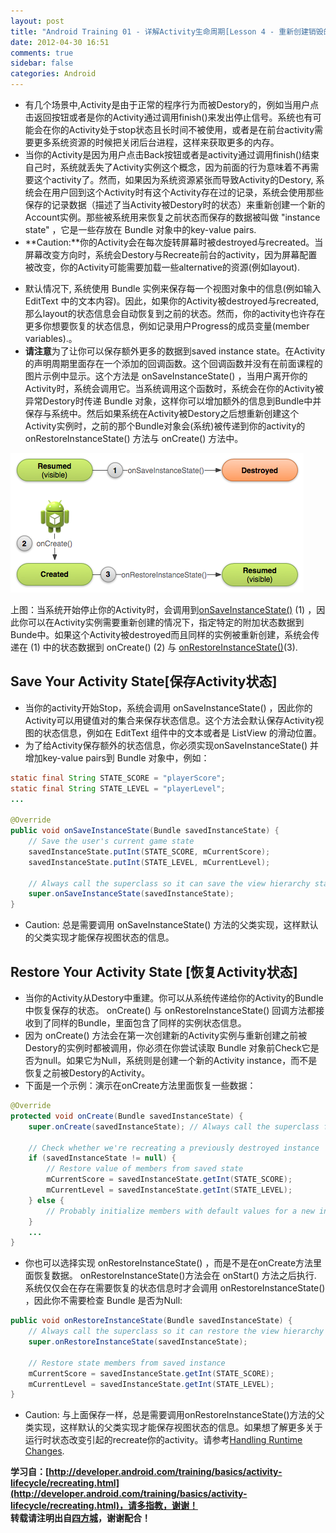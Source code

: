 ```yaml
---
layout: post
title: "Android Training 01 - 详解Activity生命周期[Lesson 4 - 重新创建销毁的activity]"
date: 2012-04-30 16:51
comments: true
sidebar: false
categories: Android
---
```


* 有几个场景中,Activity是由于正常的程序行为而被Destory的，例如当用户点击返回按钮或者是你的Activity通过调用finish()来发出停止信号。系统也有可能会在你的Activity处于stop状态且长时间不被使用，或者是在前台activity需要更多系统资源的时候把关闭后台进程，这样来获取更多的内存。
* 当你的Activity是因为用户点击Back按钮或者是activity通过调用finish()结束自己时，系统就丢失了Activity实例这个概念，因为前面的行为意味着不再需要这个activity了。然而，如果因为系统资源紧张而导致Activity的Destory, 系统会在用户回到这个Activity时有这个Activity存在过的记录，系统会使用那些保存的记录数据（描述了当Activity被Destory时的状态）来重新创建一个新的Account实例。那些被系统用来恢复之前状态而保存的数据被叫做 "instance state" ，它是一些存放在 Bundle 对象中的key-value pairs.
* **Caution:**你的Activity会在每次旋转屏幕时被destroyed与recreated。当屏幕改变方向时，系统会Destory与Recreate前台的activity，因为屏幕配置被改变，你的Activity可能需要加载一些alternative的资源(例如layout).
<!-- more -->
* 默认情况下, 系统使用 Bundle 实例来保存每一个视图对象中的信息(例如输入EditText 中的文本内容)。因此，如果你的Activity被destroyed与recreated, 那么layout的状态信息会自动恢复到之前的状态。然而，你的activity也许存在更多你想要恢复的状态信息，例如记录用户Progress的成员变量(member variables).。
* **请注意**为了让你可以保存额外更多的数据到saved instance state。在Activity的声明周期里面存在一个添加的回调函数。这个回调函数并没有在前面课程的图片示例中显示。这个方法是 onSaveInstanceState() ，当用户离开你的Activity时，系统会调用它。当系统调用这个函数时，系统会在你的Activity被异常Destory时传递 Bundle 对象，这样你可以增加额外的信息到Bundle中并保存与系统中。然后如果系统在Activity被Destory之后想重新创建这个Activity实例时，之前的那个Bundle对象会(系统)被传递到你的activity的 onRestoreInstanceState() 方法与 onCreate() 方法中。

![basic-lifecycle-savestate](/images/articles/basic-lifecycle-savestate.png)

上图：当系统开始停止你的Activity时，会调用到[onSaveInstanceState()](http://developer.android.com/reference/android/app/Activity.html#onSaveInstanceState(android.os.Bundle)) (1) ，因此你可以在Activity实例需要重新创建的情况下，指定特定的附加状态数据到Bunde中。如果这个Activity被destroyed而且同样的实例被重新创建，系统会传递在 (1) 中的状态数据到 onCreate()  (2) 与 [onRestoreInstanceState()](http://developer.android.com/reference/android/app/Activity.html#onRestoreInstanceState(android.os.Bundle))(3).

## Save Your Activity State[保存Activity状态]
* 当你的activity开始Stop，系统会调用 onSaveInstanceState() ，因此你的Activity可以用键值对的集合来保存状态信息。这个方法会默认保存Activity视图的状态信息，例如在 EditText 组件中的文本或者是 ListView 的滑动位置。
* 为了给Activity保存额外的状态信息，你必须实现onSaveInstanceState() 并增加key-value pairs到 Bundle 对象中，例如：
```java
static final String STATE_SCORE = "playerScore";
static final String STATE_LEVEL = "playerLevel";
...

@Override
public void onSaveInstanceState(Bundle savedInstanceState) {
    // Save the user's current game state
    savedInstanceState.putInt(STATE_SCORE, mCurrentScore);
    savedInstanceState.putInt(STATE_LEVEL, mCurrentLevel);
    
    // Always call the superclass so it can save the view hierarchy state
    super.onSaveInstanceState(savedInstanceState);
}
```
* Caution: 总是需要调用 onSaveInstanceState() 方法的父类实现，这样默认的父类实现才能保存视图状态的信息。

## Restore Your Activity State [恢复Activity状态]
* 当你的Activity从Destory中重建。你可以从系统传递给你的Activity的Bundle中恢复保存的状态。 onCreate() 与 onRestoreInstanceState() 回调方法都接收到了同样的Bundle，里面包含了同样的实例状态信息。
* 因为 onCreate() 方法会在第一次创建新的Activity实例与重新创建之前被Destory的实例时都被调用，你必须在你尝试读取 Bundle 对象前Check它是否为null。如果它为Null，系统则是创建一个新的Activity instance，而不是恢复之前被Destory的Activity。
* 下面是一个示例：演示在onCreate方法里面恢复一些数据：
```java
@Override
protected void onCreate(Bundle savedInstanceState) {
    super.onCreate(savedInstanceState); // Always call the superclass first
   
    // Check whether we're recreating a previously destroyed instance
    if (savedInstanceState != null) {
        // Restore value of members from saved state
        mCurrentScore = savedInstanceState.getInt(STATE_SCORE);
        mCurrentLevel = savedInstanceState.getInt(STATE_LEVEL);
    } else {
        // Probably initialize members with default values for a new instance
    }
    ...
}
```
* 你也可以选择实现 onRestoreInstanceState()  ，而是不是在onCreate方法里面恢复数据。 onRestoreInstanceState()方法会在 onStart() 方法之后执行. 系统仅仅会在存在需要恢复的状态信息时才会调用 onRestoreInstanceState() ，因此你不需要检查 Bundle 是否为Null:
```java
public void onRestoreInstanceState(Bundle savedInstanceState) {
    // Always call the superclass so it can restore the view hierarchy
    super.onRestoreInstanceState(savedInstanceState);
   
    // Restore state members from saved instance
    mCurrentScore = savedInstanceState.getInt(STATE_SCORE);
    mCurrentLevel = savedInstanceState.getInt(STATE_LEVEL);
}
```
* Caution: 与上面保存一样，总是需要调用onRestoreInstanceState()方法的父类实现，这样默认的父类实现才能保存视图状态的信息。如果想了解更多关于运行时状态改变引起的recreate你的activity。请参考[Handling Runtime Changes](http://developer.android.com/guide/topics/resources/runtime-changes.html).


**学习自：[http://developer.android.com/training/basics/activity-lifecycle/recreating.html](http://developer.android.com/training/basics/activity-lifecycle/recreating.html)，请多指教，谢谢！**  
**转载请注明出自[四方城](http://kesenhoo.github.com)，谢谢配合！**






